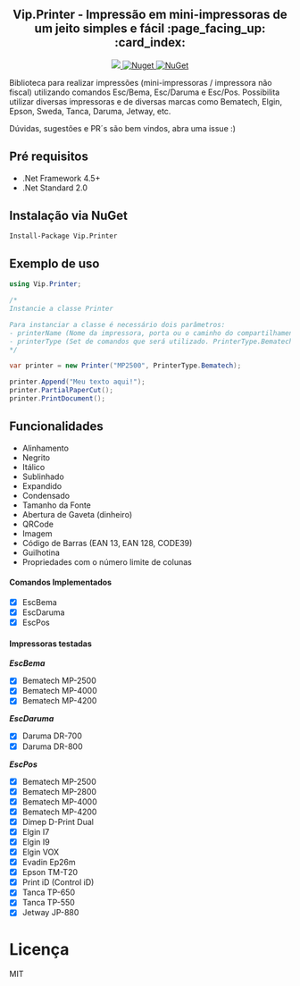 
<h2 align="center"><strong>Vip.Printer</strong> - Impressão em mini-impressoras de um jeito simples e fácil :page_facing_up: :card_index:</h2> 

<p align="center">
  <a href="https://raw.githubusercontent.com/leandrovip/Vip.Printer/master/LICENSE">
    <img src="https://img.shields.io/github/license/leandrovip/Vip.Printer" />
  </a>
  
  <a href="https://www.nuget.org/packages/Vip.Printer/">
    <img alt="Nuget" src="https://img.shields.io/nuget/dt/Vip.Printer?label=NuGet%20downloads&style=flat-square">
  </a>
  
  <a href="https://www.nuget.org/packages/Vip.Printer/">
     <img alt="NuGet" src="https://img.shields.io/nuget/v/Vip.Printer.svg">
  </a>
</p>

Biblioteca para realizar impressões (mini-impressoras / impressora não fiscal) utilizando comandos Esc/Bema, Esc/Daruma e Esc/Pos. Possibilita utilizar diversas impressoras e de diversas marcas como Bematech, Elgin, Epson, Sweda, Tanca, Daruma, Jetway, etc.

Dúvidas, sugestões e PR´s são bem vindos, abra uma issue :)

## Pré requisitos

- .Net Framework 4.5+
- .Net Standard 2.0

## Instalação via NuGet

```
Install-Package Vip.Printer
```

## Exemplo de uso

```c#
using Vip.Printer;

/* 
Instancie a classe Printer

Para instanciar a classe é necessário dois parâmetros:
- printerName (Nome da impressora, porta ou o caminho do compartilhamento)
- printerType (Set de comandos que será utilizado. PrinterType.Bematech, PrinterType.Epson ou PrinterType.Daruma)
*/ 

var printer = new Printer("MP2500", PrinterType.Bematech); 

printer.Append("Meu texto aqui!");
printer.PartialPaperCut();
printer.PrintDocument();
```

## Funcionalidades

- Alinhamento
- Negrito
- Itálico
- Sublinhado
- Expandido
- Condensado
- Tamanho da Fonte
- Abertura de Gaveta (dinheiro)
- QRCode
- Imagem
- Código de Barras (EAN 13, EAN 128, CODE39)
- Guilhotina
- Propriedades com o número limite de colunas

#### Comandos Implementados

* [x] EscBema
* [x] EscDaruma
* [x] EscPos

#### Impressoras testadas

**_EscBema_**

* [x] Bematech MP-2500
* [x] Bematech MP-4000
* [x] Bematech MP-4200

**_EscDaruma_**

* [x] Daruma DR-700
* [x] Daruma DR-800

**_EscPos_**

* [x] Bematech MP-2500
* [x] Bematech MP-2800
* [x] Bematech MP-4000
* [x] Bematech MP-4200
* [x] Dimep D-Print Dual
* [x] Elgin I7
* [x] Elgin I9
* [x] Elgin VOX
* [x] Evadin Ep26m
* [x] Epson TM-T20
* [x] Print iD (Control iD)
* [x] Tanca TP-650
* [x] Tanca TP-550
* [x] Jetway JP-880

# Licença
MIT


